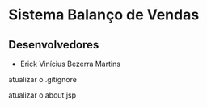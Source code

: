 # Sistema Balanço de Vendas

## Desenvolvedores

- Erick Vinícius Bezerra Martins

atualizar o .gitignore

atualizar o about.jsp
